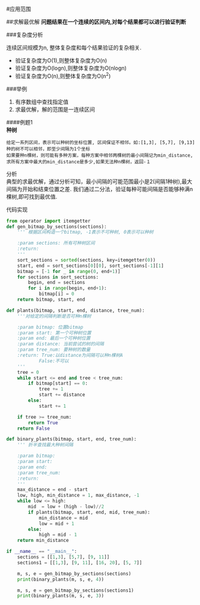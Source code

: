 #应用范围

##求解最优解
**问题结果在一个连续的区间内,对每个结果都可以进行验证判断**

###复杂度分析

连续区间规模为n, 整体复杂度和每个结果验证的复杂相关.   
+ 验证复杂度为O(1),则整体复杂度为O(n)  
+ 验证复杂度为O(logn),则整体复杂度为O(nlogn)  
+ 验证复杂度为O(n),则整体复杂度为O(n<sup>2</sup>)  


###举例
1. 有序数组中查找指定值
2. 求最优解，解的范围是一连续区间


####例题1  
**种树**
```
给定一系列区间，表示可以种树的坐标位置, 区间保证不相邻。如:[1,3], [5,7], [9,13]
种的树不可以相邻，即至少间隔为1个坐标
如果要种n棵树，则可能有多种方案，每种方案中相邻两棵树的最小间隔记为min_distance,
求所有方案中最大的min_distance是多少,如果无法种n棵树，返回-１
```

分析  
典型的求最优解，通过分析可知，最小间隔的可能范围最小是2(间隔1种树),最大间隔为开始和结束位置之差.
我们通过二分法，验证每种可能间隔是否能够种满n棵树,即可找到最优值.

代码实现
```python
from operator import itemgetter
def gen_bitmap_by_sections(sections):
    ''' 根据区间构造一个bitmap, -1表示不可种树, 0表示可以种树

    :param sections: 所有可种树区间
    :return:
    '''
    sort_sections = sorted(sections, key=itemgetter(0))
    start, end = sort_sections[0][0], sort_sections[-1][1]
    bitmap = [-1 for _ in range(0, end+1)]
    for sections in sort_sections:
        begin, end = sections
        for i in range(begin, end+1):
            bitmap[i] = 0
    return bitmap, start, end

def plants(bitmap, start, end, distance, tree_num):
    '''对给定的间隔判断是否可种n棵树

    :param bitmap: 位置bitmap
    :param start: 第一个可种树位置
    :param end: 最后一个可种树位置
    :param distance: 当前尝试的树的间隔
    :param tree_num: 要种树的数量
    :return: True:以distance为间隔可以种n棵树A
            False:不可以
    '''
    tree = 0
    while start <= end and tree < tree_num:
        if bitmap[start] == 0:
            tree += 1
            start += distance
        else:
            start += 1

    if tree >= tree_num:
        return True
    return False

def binary_plants(bitmap, start, end, tree_num):
    ''' 折半查找最大种树间隔

    :param bitmap:
    :param start:
    :param end:
    :param tree_num:
    :return:
    '''
    max_distance = end - start
    low, high, min_distance = 1, max_distance, -1
    while low <= high:
        mid  = low + (high - low)//2
        if plants(bitmap, start, end, mid, tree_num):
            min_distance = mid
            low = mid + 1
        else:
            high = mid - 1
    return min_distance

if __name__ == "__main__":
    sections = [[1,3], [5,7], [9, 11]]
    sections1 = [[1,3], [9, 11], [16, 20], [5, 7]]

    m, s, e = gen_bitmap_by_sections(sections)
    print(binary_plants(m, s, e, 4))

    m, s, e = gen_bitmap_by_sections(sections1)
    print(binary_plants(m, s, e, 3))
```


